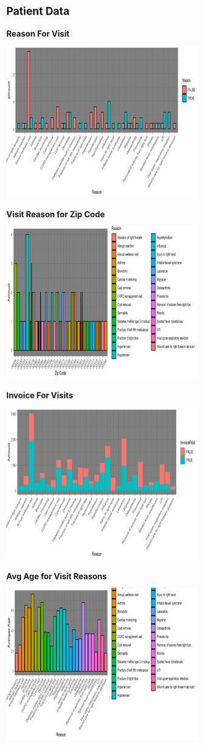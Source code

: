 # Patient Data

## Reason For Visit

<img src="images/ReasonForVisit.png" height = 400, width = 800>

## Visit Reason for Zip Code

<img src="images/VisitBasedonZipCode.png" height = 400, width = 800>

## Invoice For Visits

<img src="images/InvoiceForVisit.png" height = 400, width = 800>

## Avg Age for Visit Reasons

<img src="images/AvgAgeForPatients.png" height = 400, width = 800>